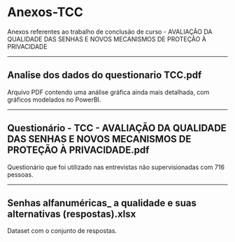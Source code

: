 # Anexos-TCC
Anexos referentes ao trabalho de conclusão de curso - AVALIAÇÃO DA QUALIDADE DAS SENHAS E NOVOS MECANISMOS DE PROTEÇÃO À PRIVACIDADE
___________________________________
## Analise dos dados do questionario TCC.pdf
Arquivo PDF contendo uma análise gráfica ainda mais detalhada, com gráficos modelados no PowerBI.
___________________________________
## Questionário - TCC - AVALIAÇÃO DA QUALIDADE DAS SENHAS E NOVOS MECANISMOS DE PROTEÇÃO À PRIVACIDADE.pdf
Questionário que foi utilizado nas entrevistas não supervisionadas com 716 pessoas.
___________________________________
## Senhas alfanuméricas_ a qualidade e suas alternativas (respostas).xlsx
Dataset com o conjunto de respostas.
